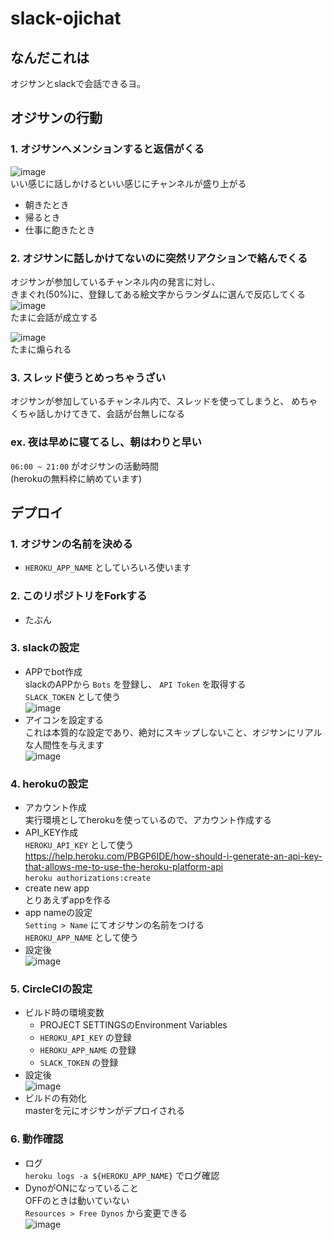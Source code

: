 # slack-ojichat

## なんだこれは
オジサンとslackで会話できるヨ。  

## オジサンの行動
### 1. オジサンへメンションすると返信がくる
![image](https://user-images.githubusercontent.com/2022475/59965162-5867f200-9545-11e9-8960-9dff56d7f6ad.png)  
いい感じに話しかけるといい感じにチャンネルが盛り上がる  
- 朝きたとき  
- 帰るとき  
- 仕事に飽きたとき  

### 2. オジサンに話しかけてないのに突然リアクションで絡んでくる
オジサンが参加しているチャンネル内の発言に対し、  
きまぐれ(50%)に、登録してある絵文字からランダムに選んで反応してくる  
![image](https://user-images.githubusercontent.com/2022475/59970526-8a0fa600-95a3-11e9-9aa5-e61ec5c9d46e.png)  
たまに会話が成立する  

![image](https://user-images.githubusercontent.com/2022475/59970549-01ddd080-95a4-11e9-971b-a1c4a220720e.png)  
たまに煽られる  

### 3. スレッド使うとめっちゃうざい
オジサンが参加しているチャンネル内で、スレッドを使ってしまうと、
めちゃくちゃ話しかけてきて、会話が台無しになる

### ex. 夜は早めに寝てるし、朝はわりと早い
`06:00 ~ 21:00` がオジサンの活動時間  
(herokuの無料枠に納めています)  

## デプロイ
### 1. オジサンの名前を決める
- `HEROKU_APP_NAME` としていろいろ使います
 
### 2. このリポジトリをForkする
- たぶん  

### 3. slackの設定
- APPでbot作成  
slackのAPPから `Bots` を登録し、 `API Token` を取得する  
`SLACK_TOKEN` として使う  
![image](https://user-images.githubusercontent.com/2022475/59964888-ef32af80-9541-11e9-80e8-7caf60b668e8.png)  
- アイコンを設定する  
これは本質的な設定であり、絶対にスキップしないこと、オジサンにリアルな人間性を与えます  
![image](https://user-images.githubusercontent.com/2022475/59964935-90216a80-9542-11e9-81b3-30dc48d3c2b7.png)  

### 4. herokuの設定
- アカウント作成  
実行環境としてherokuを使っているので、アカウント作成する  
- API_KEY作成  
`HEROKU_API_KEY` として使う  
https://help.heroku.com/PBGP6IDE/how-should-i-generate-an-api-key-that-allows-me-to-use-the-heroku-platform-api  
`heroku authorizations:create`  
- create new app  
とりあえずappを作る  
- app nameの設定  
`Setting > Name` にてオジサンの名前をつける  
`HEROKU_APP_NAME` として使う  
- 設定後  
![image](https://user-images.githubusercontent.com/2022475/108371284-f17e6d00-7240-11eb-98ea-8045e1b990c4.png)  

### 5. CircleCIの設定
- ビルド時の環境変数  
  - PROJECT SETTINGSのEnvironment Variables  
  - `HEROKU_API_KEY` の登録  
  - `HEROKU_APP_NAME` の登録
  - `SLACK_TOKEN` の登録
- 設定後  
![image](https://user-images.githubusercontent.com/2022475/108371497-27bbec80-7241-11eb-82fc-b41d15d5fd3d.png)  
- ビルドの有効化  
masterを元にオジサンがデプロイされる  

### 6. 動作確認
- ログ  
`heroku logs -a ${HEROKU_APP_NAME}` でログ確認  
- DynoがONになっていること  
OFFのときは動いていない  
`Resources > Free Dynos` から変更できる  
![image](https://user-images.githubusercontent.com/2022475/59965018-c90e0f00-9543-11e9-8763-4306cd58169c.png)  
